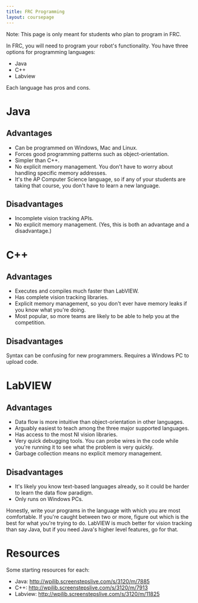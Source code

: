 ```yaml
---
title: FRC Programming
layout: coursepage
---
```


Note: This page is only meant for students who plan to program in FRC.

In FRC, you will need to program your robot's functionality. You have three options for programming languages:

- Java
- C++
- Labview

Each language has pros and cons.

# Java

Advantages
----------
- Can be programmed on Windows, Mac and Linux.
- Forces good programming patterns such as object-orientation.
- Simpler than C++.
- No explicit memory management. You don't have to worry about handling specific memory addresses.
- It's the AP Computer Science language, so if any of your students are taking that course, you don't have to learn a new language.

Disadvantages
-------------
- Incomplete vision tracking APIs.
- No explicit memory management. (Yes, this is both an advantage and a disadvantage.)

# C++

Advantages
----------
- Executes and compiles much faster than LabVIEW.
- Has complete vision tracking libraries.
- Explicit memory management, so you don't ever have memory leaks if you know what you're doing.
- Most popular, so more teams are likely to be able to help you at the competition.

Disadvantages
-------------
Syntax can be confusing for new programmers.
Requires a Windows PC to upload code.

# LabVIEW

Advantages
----------

- Data flow is more intuitive than object-orientation in other languages.
- Arguably easiest to teach among the three major supported languages.
- Has access to the most NI vision libraries.
- Very quick debugging tools. You can probe wires in the code while you're running it to see what the problem is very quickly.
- Garbage collection means no explicit memory management.

Disadvantages
-------------

- It's likely you know text-based languages already, so it could be harder to learn the data flow paradigm.
- Only runs on Windows PCs.

Honestly, write your programs in the language with which you are most comfortable. If you're caught between two or more, figure out which is the best for what you're trying to do. LabVIEW is much better for vision tracking than say Java, but if you need Java's higher level features, go for that.

# Resources
Some starting resources for each:
- Java: http://wpilib.screenstepslive.com/s/3120/m/7885
- C++: http://wpilib.screenstepslive.com/s/3120/m/7913
- Labview: http://wpilib.screenstepslive.com/s/3120/m/11825
